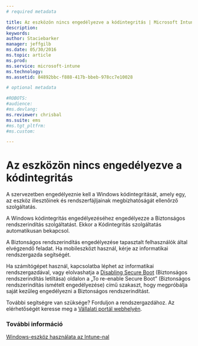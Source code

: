 ```yaml
---
# required metadata

title: Az eszközön nincs engedélyezve a kódintegritás | Microsoft Intune
description:
keywords:
author: Staciebarker
manager: jeffgilb
ms.date: 05/30/2016
ms.topic: article
ms.prod:
ms.service: microsoft-intune
ms.technology:
ms.assetid: 84892bbc-f888-417b-bbeb-978cc7e10028

# optional metadata

#ROBOTS:
#audience:
#ms.devlang:
ms.reviewer: chrisbal
ms.suite: ems
#ms.tgt_pltfrm:
#ms.custom:

---
```



# Az eszközön nincs engedélyezve a kódintegritás

A szervezetben engedélyeznie kell a Windows kódintegritását, amely egy, az eszköz illesztőinek és rendszerfájljainak megbízhatóságát ellenőrző szolgáltatás. 

A Windows kódintegritás engedélyezéséhez engedélyezze a Biztonságos rendszerindítás szolgáltatást. Ekkor a Kódintegritás szolgáltatás automatikusan bekapcsol. 

A Biztonságos rendszerindítás engedélyezése tapasztalt felhasználók által elvégzendő feladat. Ha mobileszközt használ, kérje az informatikai rendszergazda segítségét. 

Ha számítógépet használ, kapcsolatba léphet az informatikai rendszergazdával, vagy elolvashatja a [Disabling Secure Boot](https://msdn.microsoft.com/library/windows/hardware/dn898540(v=vs.85).aspx) (Biztonságos rendszerindítás letiltása) oldalon a „To re-enable Secure Boot” (Biztonságos rendszerindítás ismételt engedélyezése) című szakaszt, hogy megpróbálja saját kezűleg engedélyezni a Biztonságos rendszerindítást.

További segítségre van szüksége? Forduljon a rendszergazdához. Az elérhetőségét keresse meg a [Vállalati portál webhelyén](http://portal.manage.microsoft.com).

### További információ
[Windows-eszköz használata az Intune-nal](using-your-windows-device-with-intune.md)

<!--HONumber=Jun16_HO2-->



